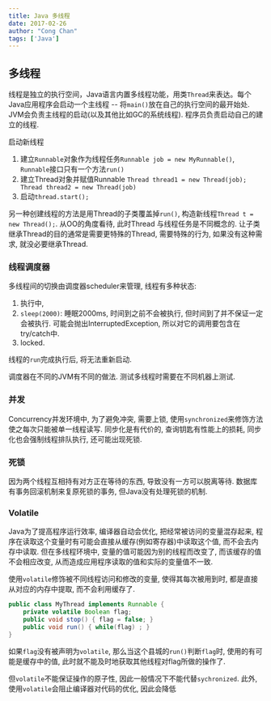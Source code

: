 ```yaml
---
title: Java 多线程
date: 2017-02-26
author: "Cong Chan"
tags: ['Java']
---
```

## 多线程
线程是独立的执行空间，Java语言内置多线程功能，用类`Thread`来表达。每个Java应用程序会启动一个主线程 -- 将`main()`放在自己的执行空间的最开始处. JVM会负责主线程的启动(以及其他比如GC的系统线程). 程序员负责启动自己的建立的线程.
<!-- more -->

启动新线程
1. 建立`Runnable`对象作为线程任务`Runnable job = new MyRunnable()`, `Runnable`接口只有一个方法`run()`
2. 建立Thread对象并赋值Runnable `Thread thread1 = new Thread(job); Thread thread2 = new Thread(job)`
3. 启动`thread.start();`

另一种创建线程的方法是用Thread的子类覆盖掉`run()`, 构造新线程`Thread t = new Thread();`. 从OO的角度看待, 此时Thread 与线程任务是不同概念的. 让子类继承Thread的目的通常是需要更特殊的Thread, 需要特殊的行为, 如果没有这种需求, 就没必要继承Thread.

### 线程调度器
多线程间的切换由调度器scheduler来管理, 线程有多种状态:
1. 执行中,
2. `sleep(2000)`: 睡眠2000ms, 时间到之前不会被执行, 但时间到了并不保证一定会被执行. 可能会抛出InterruptedException, 所以对它的调用要包含在try/catch中.
3. locked.

线程的`run`完成执行后, 将无法重新启动.

调度器在不同的JVM有不同的做法. 测试多线程时需要在不同机器上测试.

### 并发
Concurrency并发环境中, 为了避免冲突, 需要上锁, 使用`synchronized`来修饰方法使之每次只能被单一线程读写. 同步化是有代价的, 查询钥匙有性能上的损耗, 同步化也会强制线程排队执行, 还可能出现死锁.

### 死锁
因为两个线程互相持有对方正在等待的东西, 导致没有一方可以脱离等待. 数据库有事务回滚机制来复原死锁的事务, 但Java没有处理死锁的机制.

### Volatile
Java为了提高程序运行效率, 编译器自动会优化, 把经常被访问的变量混存起来, 程序在读取这个变量时有可能会直接从缓存(例如寄存器)中读取这个值, 而不会去内存中读取. 但在多线程环境中, 变量的值可能因为别的线程而改变了, 而该缓存的值不会相应改变, 从而造成应用程序读取的值和实际的变量值不一致.

使用`volatile`修饰被不同线程访问和修改的变量, 使得其每次被用到时, 都是直接从对应的内存中提取, 而不会利用缓存了.
```java
public class MyThread implements Runnable {
    private volatile Boolean flag;
    public void stop() { flag = false; }
    public void run() { while(flag) ; }
}
```
如果`flag`没有被声明为`volatile`, 那么当这个县城的`run()`判断`flag`时, 使用的有可能是缓存中的值, 此时就不能及时地获取其他线程对flag所做的操作了.

但`volatile`不能保证操作的原子性, 因此一般情况下不能代替`sychronized`. 此外, 使用`volatile`会阻止编译器对代码的优化, 因此会降低
